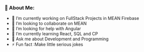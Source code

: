 ### 💫 About Me:
- 🔭 I’m currently working on FullStack Projects in MEAN Firebase
- 👯 I’m looking to collaborate on MEAN
- 🤝 I’m looking for help with Angular
- 🌱 I’m currently learning React, SQL and CP
- 💬 Ask me about Development and Programming
- ⚡ Fun fact :Make little serious jokes


